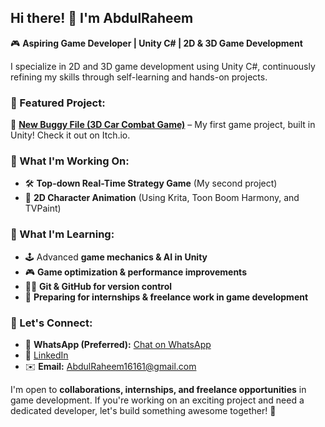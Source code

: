 ## Hi there! 👋 I'm AbdulRaheem  

🎮 **Aspiring Game Developer | Unity C# | 2D & 3D Game Development**  

I specialize in 2D and 3D game development using Unity C#, continuously refining my skills through self-learning and hands-on projects.  

### 🚀 Featured Project:  
🚗 **[New Buggy File (3D Car Combat Game)](https://abdulraheem16161.itch.io/new-buggy-file)** – My first game project, built in Unity! Check it out on Itch.io.  

### 🔧 What I'm Working On:  
- 🛠️ **Top-down Real-Time Strategy Game** (My second project)  
- 🎨 **2D Character Animation** (Using Krita, Toon Boom Harmony, and TVPaint)  

### 📖 What I'm Learning:  
- 🕹️ Advanced **game mechanics & AI in Unity**  
- 🎮 **Game optimization & performance improvements**  
- 🧑‍💻 **Git & GitHub for version control**  
- 💼 **Preparing for internships & freelance work in game development**  

### 🤝 Let's Connect:  
- 📱 **WhatsApp (Preferred):** [Chat on WhatsApp](https://wa.me/923364518167)  
- 🔗 [LinkedIn](https://www.linkedin.com/in/abdulraheem-usman-1603011a3/)  
- ✉️ **Email:** AbdulRaheem16161@gmail.com  

I'm open to **collaborations, internships, and freelance opportunities** in game development. If you're working on an exciting project and need a dedicated developer, let's build something awesome together! 🚀  

